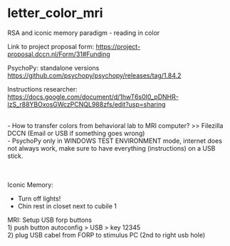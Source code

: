 # letter_color_mri
RSA and iconic memory paradigm - reading in color 

Link to project proposal form: https://project-proposal.dccn.nl/Form/31#Funding

PsychoPy: standalone versions https://github.com/psychopy/psychopy/releases/tag/1.84.2

Instructions researcher: https://docs.google.com/document/d/1hwT6s0I0_pDNHR-lzS_r88YBOxosGWczPCNQL988zfs/edit?usp=sharing

<br>
- How to transfer colors from behavioral lab to MRI computer? >> Filezilla DCCN (Email or USB if something goes wrong)
<br>
- PsychoPy only in WINDOWS TEST ENVIRONMENT mode, internet does not always work, make sure to have everything (instructions) on a USB stick.

<br><br>
Iconic Memory: 
- Turn off lights!
- Chin rest in closet next to cubile 1


MRI:
Setup USB forp buttons
<br> 1) push button autoconfig > USB > key 12345
<br> 2) plug USB cabel from FORP to stimulus PC (2nd to right usb hole)
